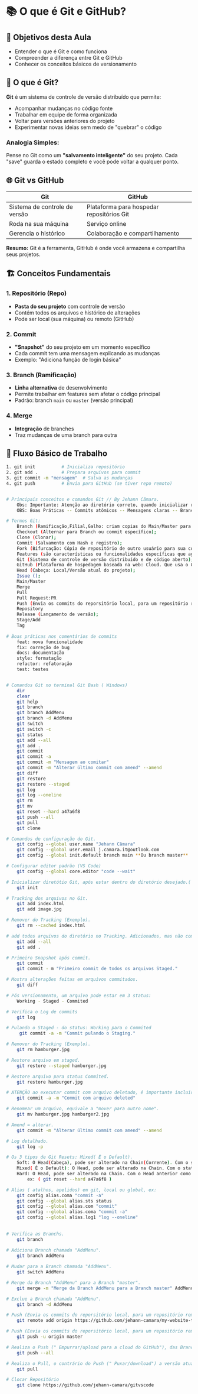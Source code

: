 
# 📚 O que é Git e GitHub?

## 🎯 Objetivos desta Aula
- Entender o que é Git e como funciona
- Compreender a diferença entre Git e GitHub
- Conhecer os conceitos básicos de versionamento

## 🤔 O que é Git?

**Git** é um sistema de controle de versão distribuído que permite:
- Acompanhar mudanças no código fonte
- Trabalhar em equipe de forma organizada  
- Voltar para versões anteriores do projeto
- Experimentar novas ideias sem medo de "quebrar" o código

### Analogia Simples:
Pense no Git como um **"salvamento inteligente"** do seu projeto. Cada "save" guarda o estado completo e você pode voltar a qualquer ponto.

## 🌐 Git vs GitHub

| Git | GitHub |
|-----|---------|
| Sistema de controle de versão | Plataforma para hospedar repositórios Git |
| Roda na sua máquina | Serviço online |
| Gerencia o histórico | Colaboração e compartilhamento |

**Resumo:** Git é a ferramenta, GitHub é onde você armazena e compartilha seus projetos.

## 🏗️ Conceitos Fundamentais

### 1. Repositório (Repo)
- **Pasta do seu projeto** com controle de versão
- Contém todos os arquivos e histórico de alterações
- Pode ser local (sua máquina) ou remoto (GitHub)

### 2. Commit
- **"Snapshot"** do seu projeto em um momento específico
- Cada commit tem uma mensagem explicando as mudanças
- Exemplo: "Adiciona função de login básica"

### 3. Branch (Ramificação)
- **Linha alternativa** de desenvolvimento
- Permite trabalhar em features sem afetar o código principal
- Padrão: branch `main` ou `master` (versão principal)

### 4. Merge
- **Integração** de branches
- Traz mudanças de uma branch para outra

## 🚀 Fluxo Básico de Trabalho

```bash
1. git init          # Inicializa repositório
2. git add .         # Prepara arquivos para commit
3. git commit -m "mensagem"  # Salva as mudanças
4. git push          # Envia para GitHub (se tiver repo remoto)


# Principais conceitos e comandos Git // By Jehann Câmara.
    Obs: Importante: Atenção ao diretório correto, quando inicializar repositório, tanto via terminal Git Bash ou via Vscode
    OBS: Boas Práticas -- Commits atômicos -- Mensagens claras -- Branch main protegida

# Termos Git:
    Branch (Ramificação,Filial,Galho: criam copias do Main/Master para futuros Merges);
    Checkout (Alternar para Branch ou commit específico);
    Clone (Clonar);
    Commit (Salvamento com Hash e registro);
    Fork (Bifurcação: Cópia de repositório de outro usuário para sua conta Github);
    Features (são características ou funcionalidades específicas que agregam valor a um produto, serviço ou sistema);
    Git (Sistema de controle de versão distribuído e de código aberto);
    GitHub (Plataforma de hospedagem baseada na web: Cloud. Que usa o Git para controle de versão. Oferece ferramentas de colaboração);
    Head (Cabeça: Local/Versão atual do projeto);
    Issue ();
    Main/Master
    Merge
    Pull
    Pull Request:PR
    Push (Envia os commits do reporsitório local, para um repositório remoto no GitHub(Cloud));
    Repository
    Release (Lançamento de versão);
    Stage/Add
    Tag
    
# Boas práticas nos comentários de commits
    feat: nova funcionalidade
    fix: correção de bug
    docs: documentação
    style: formatação
    refactor: refatoração
    test: testes


# Comandos Git no terminal Git Bash ( Windows) 
    dir
    clear
    git help
    git branch
    git branch AddMenu
    git branch -d AddMenu
    git switch 
    git switch -c
    git status
    git add --all
    git add .
    git commit
    git commit -a
    git commit -m "Mensagem ao comitar"
    git commit -m "Alterar último commit com amend" --amend
    git diff
    git restore
    git restore --staged
    git log
    git log --oneline
    git rm
    git mv 
    git reset --hard a47a6f8
    git push --all
    git pull  
    git clone

# Comandos de configuração do Git.
    git config --global user.name "Jehann Câmara" 
    git config --global user.email j.camara.it@outlook.com
    git config --global init.default branch main **Ou branch master**

# Configurar editor padrão (VS Code)
    git config --global core.editor "code --wait"

# Inicializar diretótio Git, após estar dentro do diretório desejado.( criando um sub-diretório oculto e empty).
    git init

# Tracking dos arquivos no Git.
    git add index.html
    git add image.jpg

# Remover do Tracking (Exemplo).
    git rm --cached index.html

# add todos arquivos do diretório no Tracking. Adicionados, mas não comitados ainda (Staged=preparado - pré commit).
    git add --all
    git add .

# Primeiro Snapshot após commit.
    git commit
    git commit - m "Primeiro commit de todos os arquivos Staged."

# Mostra alterações feitas em arquivos commitados.
    git diff

# Pós versionamento, um arquivo pode estar em 3 status: 
    Working - Staged - Commited

# Verifica o Log de commits  
    git log

# Pulando o Staged - do status: Working para o Commited  
     git commit -a -m "Commit pulando o Staging."

# Remover do Tracking (Exemplo).
    git rm hamburger.jpg

# Restore arquivo em staged.
    git restore --staged hamburger.jpg

# Restore arquivo para status Commited.
    git restore hamburger.jpg

# ATENÇÃO ao executar commit com arquivo deletado, é importante incluir mensagem, para evitar erros!
    git commit -a -m "Commit com arquivo deleted"

# Renomear um arquivo, equivale a "mover para outro nome".
    git mv hamburger.jpg hamburger2.jpg

# Amend = alterar.
    git commit -m "Alterar último commit com amend" --amend

# Log detalhado.
    git log -p

# Os 3 tipos de Git Resets: Mixed( È o Default).
    Soft: O Head(Cabeça), pode ser alterado na Chain(Corrente). Com o status do Head anterior como Staged, pronto para commit.
    Mixed( È o Default): O Head, pode ser alterado na Chain. Com o status do Head anterior como UnStaged, necessitando um Add + commit.
    Hard: O Head, pode ser alterado na Chain. Com o Head anterior como excluido.
        ex: ( git reset --hard a47a6f8 )

# Alias ( atalhos, apelidos) em git, local ou global, ex:
    git config alias.coma "commit -a"
    git config --global alias.sts status
    git config --global alias.com "commit"
    git config --global alias.coma "commit -a"
    git config --global alias.log1 "log --oneline"
    
    
# Verifica as Branchs.
    git branch
    
# Adiciona Branch chamada "AddMenu".
    git branch AddMenu

# Mudar para a Branch chamada "AddMenu".
    git switch AddMenu

# Merge da Branch "AddMenu" para a Branch "master".
    git merge -m "Merge da Branch AddMenu para a Branch master" AddMenu

# Exclue a Branch chamada "AddMenu".
    git branch -d AddMenu

# Push (Envia os commits do reporsitório local, para um repositório remoto no GitHub(Cloud));  
    git remote add origin https://github.com/jehann-camara/my-website-treinamento.git

# Push (Envia os commits do reporsitório local, para um repositório remoto no GitHub(Cloud));  
    git push -u origin master

# Realiza o Push (" Empurrar/upload para a cloud do GitHub"), das Branchs,
    git push --all

# Realiza o Pull, o contrário do Push (" Puxar/download") a versão atual do GitHub para a local.
    git pull

# Clocar Repositório
    git clone https://github.com/jehann-camara/gitvscode